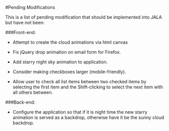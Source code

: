 #Pending Modifications

This is a list of pending modification that should be implemented
into JALA but have not been:

###Front-end:

  - Attempt to create the cloud animations via html canvas

  - Fix jQuery drop animation on email form for Firefox.

  - Add starry night sky animation to application.

  - Consider making checkboxes larger (mobile-friendly).

  - Allow user to check all list items between two checked items by
    selecting the first item and the Shift-clicking to select the
    next item with all others between.


###Back-end:

  - Configure the application so that if it is night time the
    new starry animation is served as a backdrop, otherwise have
    it be the sunny cloud backdrop.
